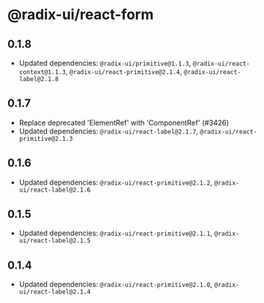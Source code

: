 # @radix-ui/react-form

## 0.1.8

- Updated dependencies: `@radix-ui/primitive@1.1.3`, `@radix-ui/react-context@1.1.3`, `@radix-ui/react-primitive@2.1.4`, `@radix-ui/react-label@2.1.8`

## 0.1.7

- Replace deprecated 'ElementRef' with 'ComponentRef' (#3426)
- Updated dependencies: `@radix-ui/react-label@2.1.7`, `@radix-ui/react-primitive@2.1.3`

## 0.1.6

- Updated dependencies: `@radix-ui/react-primitive@2.1.2`, `@radix-ui/react-label@2.1.6`

## 0.1.5

- Updated dependencies: `@radix-ui/react-primitive@2.1.1`, `@radix-ui/react-label@2.1.5`

## 0.1.4

- Updated dependencies: `@radix-ui/react-primitive@2.1.0`, `@radix-ui/react-label@2.1.4`
